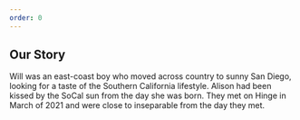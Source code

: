 ```yaml
---
order: 0
---
```

## Our Story

Will was an east-coast boy who moved across country to sunny San
Diego, looking for a taste of the Southern California lifestyle.
Alison had been kissed by the SoCal sun from the day she was born.
They met on Hinge in March of 2021 and were close to inseparable
from the day they met.
